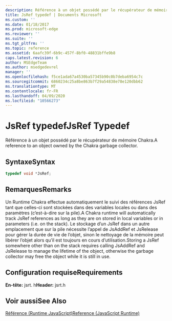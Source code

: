 ```yaml
---
description: Référence à un objet possédé par le récupérateur de mémoire Chakra.
title: JsRef typedef | Documents Microsoft
ms.custom: ''
ms.date: 01/18/2017
ms.prod: microsoft-edge
ms.reviewer: ''
ms.suite: ''
ms.tgt_pltfrm: ''
ms.topic: reference
ms.assetid: 6aafc39f-6b9c-457f-8bf0-48831bffe9b8
caps.latest.revision: 6
author: MSEdgeTeam
ms.author: msedgedevrel
manager: ''
ms.openlocfilehash: f5ce1ada67a4530ba57345b90c0b7deba6954c7c
ms.sourcegitcommit: 6860234c25a8be863b7f29a54838e78e120dbb62
ms.translationtype: MT
ms.contentlocale: fr-FR
ms.lasthandoff: 04/09/2020
ms.locfileid: "10566273"
---
```

# <span data-ttu-id="892b7-103">JsRef typedef</span><span class="sxs-lookup"><span data-stu-id="892b7-103">JsRef Typedef</span></span>
<span data-ttu-id="892b7-104">Référence à un objet possédé par le récupérateur de mémoire Chakra.</span><span class="sxs-lookup"><span data-stu-id="892b7-104">A reference to an object owned by the Chakra garbage collector.</span></span>  
  
## <span data-ttu-id="892b7-105">Syntaxe</span><span class="sxs-lookup"><span data-stu-id="892b7-105">Syntax</span></span>  
  
```cpp  
typedef void *JsRef;  
```  
  
## <span data-ttu-id="892b7-106">Remarques</span><span class="sxs-lookup"><span data-stu-id="892b7-106">Remarks</span></span>  
 <span data-ttu-id="892b7-107">Un Runtime Chakra effectue automatiquement le suivi des références JsRef tant que celles-ci sont stockées dans des variables locales ou dans des paramètres (c’est-à-dire sur la pile).</span><span class="sxs-lookup"><span data-stu-id="892b7-107">A Chakra runtime will automatically track JsRef references as long as they are on stored in local variables or in parameters (i.e. on the stack).</span></span> <span data-ttu-id="892b7-108">Le stockage d’un JsRef dans un autre emplacement que sur la pile nécessite l’appel de JsAddRef et JsRelease pour gérer la durée de vie de l’objet, sinon le nettoyage de la mémoire peut libérer l’objet alors qu’il est toujours en cours d’utilisation.</span><span class="sxs-lookup"><span data-stu-id="892b7-108">Storing a JsRef somewhere other than on the stack requires calling JsAddRef and JsRelease to manage the lifetime of the object, otherwise the garbage collector may free the object while it is still in use.</span></span>  
  
## <span data-ttu-id="892b7-109">Configuration requise</span><span class="sxs-lookup"><span data-stu-id="892b7-109">Requirements</span></span>  
 <span data-ttu-id="892b7-110">**En-tête:** jsrt. h</span><span class="sxs-lookup"><span data-stu-id="892b7-110">**Header:** jsrt.h</span></span>  
  
## <span data-ttu-id="892b7-111">Voir aussi</span><span class="sxs-lookup"><span data-stu-id="892b7-111">See Also</span></span>  
 [<span data-ttu-id="892b7-112">Référence (Runtime JavaScript)</span><span class="sxs-lookup"><span data-stu-id="892b7-112">Reference (JavaScript Runtime)</span></span>](../chakra-hosting/reference-javascript-runtime.md)